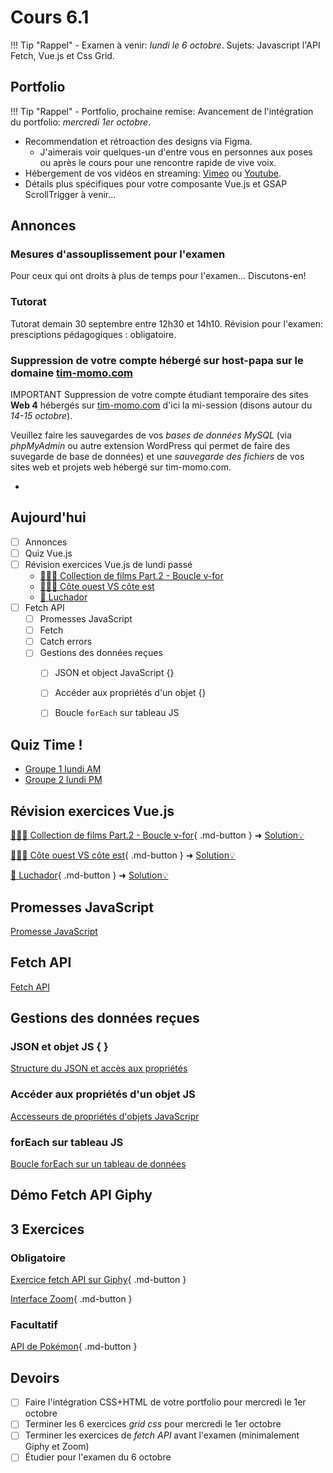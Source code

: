 # Cours 6.1
<!-- lun. 29 sept. -->

!!! Tip "Rappel"
    - Examen à venir: *lundi le 6 octobre*. Sujets: Javascript l'API Fetch, Vue.js et Css Grid.

## Portfolio

!!! Tip "Rappel"
    - Portfolio, prochaine remise: Avancement de l'intégration du portfolio: *mercredi 1er octobre*.

- Recommendation et rétroaction des designs via Figma.
  - J'aimerais voir quelques-un d'entre vous en personnes aux poses ou après le cours pour une rencontre rapide de vive voix.
- Hébergement de vos vidéos en streaming: [Vimeo](https://vimeo.com) ou [Youtube](https://youtube.com).
- Détails plus spécifiques pour votre composante Vue.js et GSAP ScrollTrigger à venir...


## Annonces

### Mesures d'assouplissement pour l'examen

Pour ceux qui ont droits à plus de temps pour l'examen... Discutons-en!

### Tutorat

Tutorat demain 30 septembre entre 12h30 et 14h10.
Révision pour l'examen: presciptions pédagogiques : obligatoire.

### Suppression de votre compte hébergé sur host-papa sur le domaine [tim-momo.com](https://tim-momo.com/)

<span class="important-label">IMPORTANT</span> Suppression de votre compte étudiant temporaire des sites **Web 4** hébergés sur [tim-momo.com](https://tim-momo.com/) d'ici la mi-session (disons autour du *14-15 octobre*).

Veuillez faire les sauvegardes de vos *bases de données MySQL* (via *phpMyAdmin* ou autre extension WordPress qui permet de faire des suvegarde de base de données) et une *sauvegarde des fichiers* de vos sites web et projets web hébergé sur tim-momo.com.

- 

## Aujourd'hui

- [ ] Annonces
- [ ] Quiz Vue.js
- [ ] Révision exercices Vue.js de lundi passé
  - [🧑🏽‍💻 Collection de films Part.2 - Boucle v-for](./exercices/vue-collection-films-boucle-v-for.md)
  - [🧑🏽‍💻 Côte ouest VS côte est](https://tim-montmorency.com/timdoc/582-518MO/exercices/vue-ouest-vs-est/)
  - [🤼 Luchador](https://tim-montmorency.com/timdoc/582-518MO/exercices/vue-luchador/)
- [ ] Fetch API
  - [ ] Promesses JavaScript
  - [ ] Fetch
  - [ ] Catch errors
  - [ ] Gestions des données reçues
    - [ ] JSON et object JavaScript {}
    - [ ] Accéder aux propriétés d'un objet {}
    - [ ] Boucle `forEach` sur tableau JS



## Quiz Time !

- [Groupe 1 lundi AM](https://app.wooclap.com/AGXBLD)
- [Groupe 2 lundi PM](https://app.wooclap.com/MKKTHE)

## Révision exercices Vue.js

[🧑🏽‍💻 Collection de films Part.2 - Boucle v-for](./exercices/vue-collection-films-boucle-v-for.md){ .md-button } 
➜ [Solution💡](https://codepen.io/tim-momo/pen/ByogzEv)

[🧑🏽‍💻 Côte ouest VS côte est](https://tim-montmorency.com/timdoc/582-518MO/exercices/vue-ouest-vs-est/){ .md-button } 
➜ [Solution💡](https://codepen.io/tim-momo/pen/OJdOXYo)

[🤼 Luchador](https://tim-montmorency.com/timdoc/582-518MO/exercices/vue-luchador/){ .md-button } 
➜ [Solution💡](https://codepen.io/tim-momo/pen/gOqKxXL)

## Promesses JavaScript

[Promesse JavaScript](https://tim-montmorency.com/timdoc/582-424MO/javascript/promesses-js/)

## Fetch API

[Fetch API](https://tim-montmorency.com/timdoc/582-424MO/javascript/fetch-api/)

## Gestions des données reçues

### JSON et objet JS { }

[Structure du JSON et accès aux propriétés](https://developer.mozilla.org/fr/docs/Learn_web_development/Core/Scripting/JSON#structure_du_json)

### Accéder aux propriétés d'un objet JS

[Accesseurs de propriétés d'objets JavaScripr](https://developer.mozilla.org/fr/docs/Web/JavaScript/Reference/Operators/Property_accessors)

### forEach sur tableau JS

[Boucle forEach sur un tableau de données](https://tim-montmorency.com/timdoc/582-518MO/javascript/boucle-foreach/)

## Démo Fetch API Giphy

## 3 Exercices

### Obligatoire

[Exercice fetch API sur Giphy](./exercices/ex-fetch-giphy/index.md){ .md-button }
<!-- ➜ [Solution💡](https://cmontmorency365-my.sharepoint.com/:u:/g/personal/mariem_ouellet_cmontmorency_qc_ca/Eb9haFEsVVBInjTRxqtYCksBa6wuD4orQ0Vbsg4U_iOFew?e=c4DqW8) -->


[Interface Zoom](https://tim-montmorency.com/timdoc/582-518MO/exercices/fetch-api-zoom/){ .md-button }
<!-- ➜ [Solution💡](https://codepen.io/tim-momo/pen/BavBPoM) -->


### Facultatif

[API de Pokémon](https://tim-montmorency.com/timdoc/582-518MO/exercices/fetch-api-pokemon-api/){ .md-button }
<!-- ➜ [Solution💡](https://codepen.io/tim-momo/pen/jOXNpbN) -->


## Devoirs

- [ ] Faire l'intégration CSS+HTML de votre portfolio pour mercredi le 1er octobre
- [ ] Terminer les 6 exercices *grid css* pour mercredi le 1er octobre
- [ ] Terminer les exercices de *fetch API* avant l'examen (minimalement Giphy et Zoom)
- [ ] Étudier pour l'examen du 6 octobre
